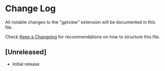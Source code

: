# Change Log

All notable changes to the "gptview" extension will be documented in this file.

Check [Keep a Changelog](http://keepachangelog.com/) for recommendations on how to structure this file.

## [Unreleased]

- Initial release